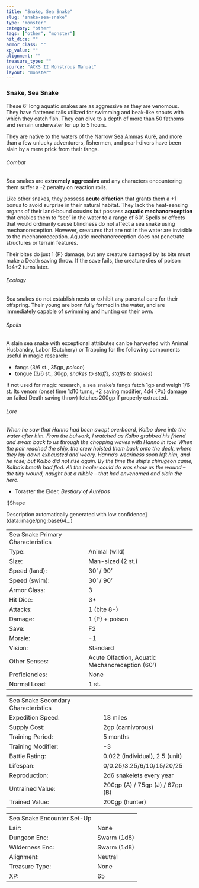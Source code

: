 ```yaml
---
title: "Snake, Sea Snake"
slug: "snake-sea-snake"
type: "monster"
category: "other"
tags: ["other", "monster"]
hit_dice: ""
armor_class: ""
xp_value: ""
alignment: ""
treasure_type: ""
source: "ACKS II Monstrous Manual"
layout: "monster"
---
```


### Snake, Sea Snake

These 6' long aquatic snakes are as aggressive as they are venomous. They have flattened tails
utilized for swimming and beak-like snouts with which they catch fish. They can dive to a depth of
more than 50 fathoms and remain underwater for up to 5 hours.

They are native to the waters of the Narrow Sea Ammas Aurë, and more than a few unlucky
adventurers, fishermen, and pearl-divers have been slain by a mere prick from their fangs.

###### Combat

Sea snakes are **extremely aggressive** and any characters encountering them suffer a -2 penalty on
reaction rolls.

Like other snakes, they possess **acute olfaction** that grants them a +1 bonus to avoid surprise
in their natural habitat. They lack the heat-sensing organs of their land-bound cousins but possess
**aquatic mechanoreception** that enables them to “see” in the water to a range of 60’. Spells or
effects that would ordinarily cause blindness do not affect a sea snake using mechanoreception.
However, creatures that are not in the water are invisible to the mechanoreception. Aquatic
mechanoreception does not penetrate structures or terrain features.

Their bites do just 1 {P} damage, but any creature damaged by its bite must make a Death saving
throw. If the save fails, the creature dies of poison 1d4+2 turns later.

###### Ecology

Sea snakes do not establish nests or exhibit any parental care for their offspring. Their young are
born fully formed in the water, and are immediately capable of swimming and hunting on their own.

###### Spoils

A slain sea snake with exceptional attributes can be harvested with Animal Husbandry, Labor
(Butchery) or Trapping for the following components useful in magic research:

* fangs (3/6 st., 35gp, *poison*)
* tongue (3/6 st., 30gp, *snakes to staffs, staffs to snakes*)

If not used for magic research, a sea snake’s fangs fetch 1gp and weigh 1/6 st. Its venom (onset
time 1d10 turns, +2 saving modifier, 4d4 {Po} damage on failed Death saving throw) fetches 200gp if
properly extracted.

###### Lore

*When he saw that Hanno had been swept overboard, Kalbo dove into the water after him. From the
bulwark, I watched as Kalbo grabbed his friend and swam back to us through the chopping waves with
Hanno in tow. When the pair reached the ship, the crew hoisted them back onto the deck, where they
lay down exhausted and weary. Hanno’s weariness soon left him, and he rose; but Kalbo did not rise
again. By the time the ship’s chirugeon came, Kalbo’s breath had fled. All the healer could do was
show us the wound – the tiny wound, naught but a nibble – that had envenomed and slain the hero.*

* Toraster the Elder, *Bestiary of Aurëpos*

![Shape

Description automatically generated with low confidence](data:image/png;base64...)

|  |  |
| --- | --- |
| Sea Snake Primary Characteristics | |
| Type: | Animal (wild) |
| Size: | Man-sized (2 st.) |
| Speed (land): | 30’ / 90’ |
| Speed (swim): | 30’ / 90’ |
| Armor Class: | 3 |
| Hit Dice: | 3\* |
| Attacks: | 1 (bite 8+) |
| Damage: | 1 {P} + poison |
| Save: | F2 |
| Morale: | -1 |
| Vision: | Standard |
| Other Senses: | Acute Olfaction, Aquatic Mechanoreception (60’) |
| Proficiencies: | None |
| Normal Load: | 1 st. |

|  |  |
| --- | --- |
| Sea Snake Secondary Characteristics | |
| Expedition Speed: | 18 miles |
| Supply Cost: | 2gp (carnivorous) |
| Training Period: | 5 months |
| Training Modifier: | -3 |
| Battle Rating: | 0.022 (individual), 2.5 (unit) |
| Lifespan: | 0/0.25/3.25/6/10/15/20/25 |
| Reproduction: | 2d6 snakelets every year |
| Untrained Value: | 200gp (A) / 75gp (J) / 67gp (B) |
| Trained Value: | 200gp (hunter) |

|  |  |
| --- | --- |
| Sea Snake Encounter Set-Up | |
| Lair: | None |
| Dungeon Enc: | Swarm (1d8) |
| Wilderness Enc: | Swarm (1d8) |
| Alignment: | Neutral |
| Treasure Type: | None |
| XP: | 65 |
